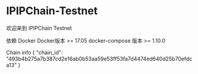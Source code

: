 # IPIPChain-Testnet
欢迎来到 IPIPChain Testnet

依赖
Docker Docker版本 >= 17.05
docker-compose 版本 >= 1.10.0

Chain info
{
  "chain_id": "493b4b275a7b387cd2e16ab0b53aa59e53ff53fa7d4474ed640d25b70efdca13"
}

